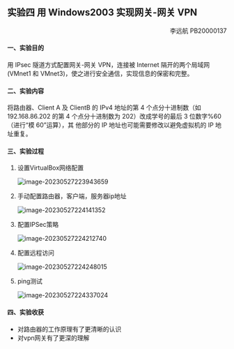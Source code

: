 ## 实验四 用 Windows2003 实现网关-网关 VPN

<p style = "text-align:right">李远航 PB20000137</p>

#### 一、实验目的

用 IPsec 隧道方式配置网关-网关 VPN，连接被 Internet 隔开的两个局域网(VMnet1 和 VMnet3)，使之进行安全通信，实现信息的保密和完整。

#### 二、实验内容

将路由器、Client A 及 ClientB 的 IPv4 地址的第 4 个点分十进制数（如 192.168.86.202 的第 4 个点分十进制数为 202）改成学号的最后 3 位数字%60（进行“模 60”运算），其 他部分的 IP 地址也可能需要修改以避免虚拟机的 IP 地址重复。

#### 三、实验过程

1. 设置VirtualBox网络配置

    ![image-20230527223943659](../AppData/Roaming/Typora/typora-user-images/image-20230527223943659.png)

2. 手动配置路由器，客户端，服务器ip地址

    ![image-20230527224141352](../AppData/Roaming/Typora/typora-user-images/image-20230527224141352.png)

3. 配置IPSec策略

    ![image-20230527224212740](../AppData/Roaming/Typora/typora-user-images/image-20230527224212740.png)

4. 配置远程访问

    ![image-20230527224248015](../AppData/Roaming/Typora/typora-user-images/image-20230527224248015.png)

5. ping测试

    ![image-20230527224337024](../AppData/Roaming/Typora/typora-user-images/image-20230527224337024.png)

#### 四、实验收获

- 对路由器的工作原理有了更清晰的认识
- 对vpn网关有了更深的理解